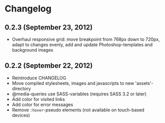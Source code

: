 # Changelog

## 0.2.3 (September 23, 2012)

* Overhaul responsive grid: move breakpoint from 768px down to 720px, adapt to changes evenly, add and update Photoshop-templates and background images


## 0.2.2 (September 22, 2012)

* Reintroduce CHANGELOG
* Move compiled stylesheets, images and javascripts to new 'assets'-directory
* @media-queries use SASS-variables (requires SASS 3.2 or later)
* Add color for visited links
* Add color for error messages
* Remove `:hover`-pseudo elements (not available on touch-based devices)
